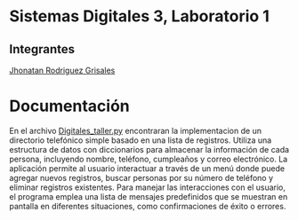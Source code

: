 # Sistemas Digitales 3, Laboratorio 1

## Integrantes

[Jhonatan Rodriguez Grisales](https://github.com/Jhonatan-3011)

# Documentación

En el archivo [Digitales_taller.py](/LABORATORIO_1/Digitales_taller.py) encontraran la implementacion de un directorio telefónico simple basado en una lista de registros. Utiliza una estructura de datos con diccionarios para almacenar la información de cada persona, incluyendo nombre, teléfono, cumpleaños y correo electrónico. La aplicación permite al usuario interactuar a través de un menú donde puede agregar nuevos registros, buscar personas por su número de teléfono y eliminar registros existentes. Para manejar las interacciones con el usuario, el programa emplea una lista de mensajes predefinidos que se muestran en pantalla en diferentes situaciones, como confirmaciones de éxito o errores.